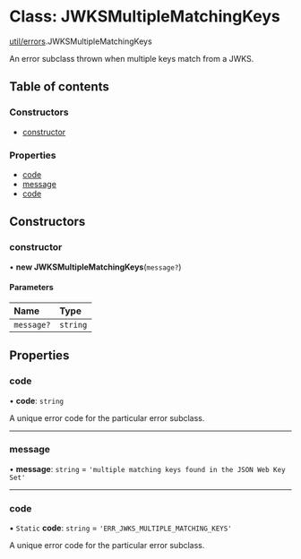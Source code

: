 # Class: JWKSMultipleMatchingKeys

[util/errors](../modules/util_errors.md).JWKSMultipleMatchingKeys

An error subclass thrown when multiple keys match from a JWKS.

## Table of contents

### Constructors

- [constructor](util_errors.JWKSMultipleMatchingKeys.md#constructor)

### Properties

- [code](util_errors.JWKSMultipleMatchingKeys.md#code)
- [message](util_errors.JWKSMultipleMatchingKeys.md#message)
- [code](util_errors.JWKSMultipleMatchingKeys.md#code)

## Constructors

### constructor

• **new JWKSMultipleMatchingKeys**(`message?`)

#### Parameters

| Name | Type |
| :------ | :------ |
| `message?` | `string` |

## Properties

### code

• **code**: `string`

A unique error code for the particular error subclass.

___

### message

• **message**: `string` = `'multiple matching keys found in the JSON Web Key Set'`

___

### code

▪ `Static` **code**: `string` = `'ERR_JWKS_MULTIPLE_MATCHING_KEYS'`

A unique error code for the particular error subclass.
